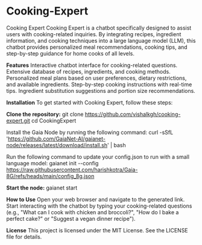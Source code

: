 # Cooking-Expert
Cooking Expert
Cooking Expert is a chatbot specifically designed to assist users with cooking-related inquiries. By integrating recipes, ingredient information, and cooking techniques into a large language model (LLM), this chatbot provides personalized meal recommendations, cooking tips, and step-by-step guidance for home cooks of all levels.

**Features**
Interactive chatbot interface for cooking-related questions.
Extensive database of recipes, ingredients, and cooking methods.
Personalized meal plans based on user preferences, dietary restrictions, and available ingredients.
Step-by-step cooking instructions with real-time tips.
Ingredient substitution suggestions and portion size recommendations.

**Installation**
To get started with Cooking Expert, follow these steps:

**Clone the repository:**
git clone https://github.com/vishalkgh/cooking-expert.git
cd CookingExpert

Install the Gaia Node by running the following command:
curl -sSfL 'https://github.com/GaiaNet-AI/gaianet-node/releases/latest/download/install.sh' | bash

Run the following command to update your config.json to run with a small language model:
gaianet init --config https://raw.githubusercontent.com/harishkotra/Gaia-8G/refs/heads/main/config_8g.json

**Start the node:**
gaianet start

**How to Use**
Open your web browser and navigate to the generated link.
Start interacting with the chatbot by typing your cooking-related questions (e.g., "What can I cook with chicken and broccoli?", "How do I bake a perfect cake?" or "Suggest a vegan dinner recipe").

**License**
This project is licensed under the MIT License. See the LICENSE file for details.
